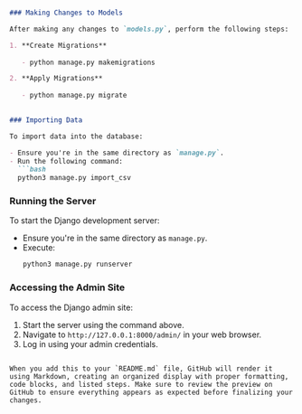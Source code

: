 ```markdown

### Making Changes to Models

After making any changes to `models.py`, perform the following steps:

1. **Create Migrations**
   
   - python manage.py makemigrations

2. **Apply Migrations**
   
   - python manage.py migrate
   

### Importing Data

To import data into the database:

- Ensure you're in the same directory as `manage.py`.
- Run the following command:
  ```bash
  python3 manage.py import_csv
  ```

### Running the Server

To start the Django development server:

- Ensure you're in the same directory as `manage.py`.
- Execute:
  ```bash
  python3 manage.py runserver
  ```

### Accessing the Admin Site

To access the Django admin site:

1. Start the server using the command above.
2. Navigate to `http://127.0.0.1:8000/admin/` in your web browser.
3. Log in using your admin credentials.
```

When you add this to your `README.md` file, GitHub will render it using Markdown, creating an organized display with proper formatting, code blocks, and listed steps. Make sure to review the preview on GitHub to ensure everything appears as expected before finalizing your changes.
